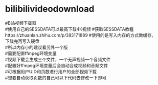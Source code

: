 # bilibilivideodownload

#B站视频下载器  
#使用自己的SESSDATA可以最高下载4K视频
#获取SESSDATA教程https://zhuanlan.zhihu.com/p/383171889
#使用的是写入内存的方式做缓存，下载完再写入硬盘  
#所以内存小的建议看另外一个版  
#需要配置ffmpeg环境变量  
#视频下载会生成三个文件，一个无声视频一个音频文件  
#配置好ffmpeg环境变量后会自动合成视频和音频文件  
#可根据用户UID和页数进行用户的全部视频下载  
#想要自动获取页数的自己可以下代码去修改一下即可  
